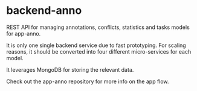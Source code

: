 # backend-anno
REST API for managing annotations, conflicts, statistics and tasks models for app-anno.

It is only one single backend service due to fast prototyping. For scaling reasons, it should be converted into four different micro-services for each model.

It leverages MongoDB for storing the relevant data.

Check out the app-anno repository for more info on the app flow.
